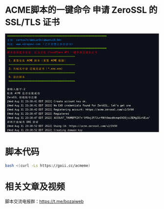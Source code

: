 # ACME脚本的一键命令 申请 ZeroSSL 的 SSL/TLS 证书

![image](https://github.com/V2RaySSR/acme/raw/main/auto-acme.png)

 # 脚本代码

```bash
bash <(curl -Ls https://goii.cc/acmeme)
```

 # 相关文章及视频

脚本交流电报群：https://t.me/bozaiweb
